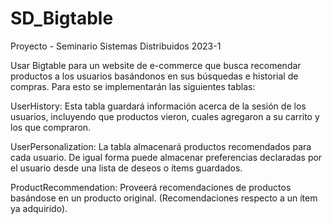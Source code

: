 # SD_Bigtable
Proyecto - Seminario Sistemas Distribuidos 2023-1

Usar Bigtable para un website de e-commerce que busca recomendar productos a los usuarios basándonos en sus búsquedas e historial de compras. 
Para esto se implementarán las siguientes tablas:

UserHistory: Esta tabla guardará información acerca de la sesión de los usuarios, incluyendo que productos vieron, cuales agregaron a su carrito y los que compraron.

UserPersonalization: La tabla almacenará productos recomendados para cada usuario. De igual forma puede almacenar preferencias declaradas por el usuario desde una lista de deseos o ítems guardados.

ProductRecommendation: Proveerá recomendaciones de productos basándose en un producto original. (Recomendaciones respecto a un ítem ya adquirido).
